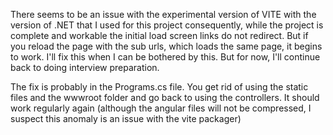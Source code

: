 There seems to be an issue with the experimental version of VITE with the version of .NET that I used for this project consequently, while the project is complete and workable the initial load screen links do not redirect. But if you reload the page with the sub urls, which loads the same page, it begins to work.
I'll fix this when I can be bothered by this. But for now, I'll continue back to doing interview preparation.

The fix is probably in the Programs.cs file. You get rid of using the static files and the wwwroot folder and go back to using the controllers. It should work regularly again (although the angular files will not be compressed, I suspect this anomaly is an issue with the vite packager)
